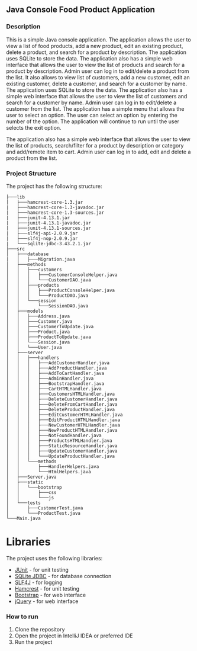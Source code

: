 ## Java Console Food Product Application
### Description
This is a simple Java console application. The application allows the user to view a list of food products, add a new product, edit an existing product, delete a product, and search for a product by description. The application uses SQLite to store the data. The application also has a simple web interface that allows the user to view the list of products and search for a product by description. Admin user can log in to edit/delete a product from the list.
It also allows to view list of customers, add a new customer, edit an existing customer, delete a customer, and search for a customer by name. The application uses SQLite to store the data. The application also has a simple web interface that allows the user to view the list of customers and search for a customer by name. Admin user can log in to edit/delete a customer from the list.
The application has a simple menu that allows the user to select an option. The user can select an option by entering the number of the option. The application will continue to run until the user selects the exit option.

The application also has a simple web interface that allows the user to view the list of products, search/filter for a product by description or category and add/remote item to cart. Admin user can log in to add, edit and delete a product from the list.

### Project Structure
The project has the following structure:
```
├───lib
|   ├───hamcrest-core-1.3.jar
|   ├───hamcrest-core-1.3-javadoc.jar
|   ├───hamcrest-core-1.3-sources.jar
|   ├───junit-4.13.1.jar
|   ├───junit-4.13.1-javadoc.jar
|   ├───junit-4.13.1-sources.jar
|   ├───slf4j-api-2.0.9.jar
|   ├───slf4j-nop-2.0.9.jar
|   └───sqlite-jdbc-3.43.2.1.jar
├───src
│   ├───database
|   │   ├───Migration.java
│   ├───methods
│   │   ├───customers
│   │   │   ├───CustomerConsoleHelper.java
│   │   │   └───CustomerDAO.java
│   │   ├───products
│   │   │   ├───ProductConsoleHelper.java
│   │   │   └───ProductDAO.java
│   │   └───session
│   │       └───SessionDAO.java
│   ├───models
│   │   ├───Address.java
│   │   ├───Customer.java
│   │   ├───CustomerToUpdate.java
│   │   ├───Product.java
│   │   ├───ProductToUpdate.java
│   │   └───Session.java
│   │   └───User.java
│   ├───server
│   │   ├───handlers
│   │   │   ├───AddCustomerHandler.java
│   │   │   ├───AddProductHandler.java
│   │   │   ├───AddToCartHandler.java
│   │   │   ├───AdminHandler.java
│   │   │   ├───BootstrapHandler.java
│   │   │   ├───CartHTMLHandler.java
│   │   │   ├───CustomersHTMLHandler.java
│   │   │   ├───DeleteCustomerHandler.java
│   │   │   ├───DeleteFromCartHandler.java
│   │   │   ├───DeleteProductHandler.java
│   │   │   ├───EditCustomerHTMLHandler.java
│   │   │   ├───EditProductHTMLHandler.java
│   │   │   ├───NewCustomerHTMLHandler.java
│   │   │   ├───NewProductHTMLHandler.java
│   │   │   ├───NotFoundHandler.java
│   │   │   ├───ProductsHTMLHandler.java
│   │   │   ├───StaticResourceHandler.java
│   │   │   ├───UpdateCustomerHandler.java
│   │   │   └───UpdateProductHandler.java
│   │   └───methods
│   │       ├───HandlerHelpers.java
│   │       └───HtmlHelpers.java
│   ├───Server.java
│   ├───static
│   │   └───bootstrap
│   │       ├───css
│   │       └───js
│   └───tests
│       ├───CustomerTest.java
│       └───ProductTest.java
└───Main.java
```

# Libraries
The project uses the following libraries:
- [JUnit](https://junit.org/junit5/) - for unit testing
- [SQLite JDBC](https://github.com/xerial/sqlite-jdbc/releases) - for database connection
- [SLF4J](http://www.slf4j.org/) - for logging
- [Hamcrest](http://hamcrest.org/JavaHamcrest/) - for unit testing
- [Bootstrap](https://getbootstrap.com/) - for web interface
- [jQuery](https://jquery.com/) - for web interface


### How to run
1. Clone the repository
2. Open the project in IntelliJ IDEA or preferred IDE
3. Run the project